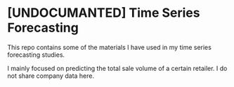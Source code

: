 # [UNDOCUMANTED] Time Series Forecasting

This repo contains some of the materials I have used in my time series forecasting studies. 

I mainly focused on predicting the total sale volume of a certain retailer. I do not share company data here.
